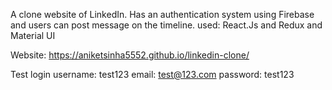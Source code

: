 A clone website of LinkedIn. Has an authentication system using Firebase and users can post message on the timeline.
used: React.Js and Redux and Material UI

Website: https://aniketsinha5552.github.io/linkedin-clone/ 


   Test login
    username: test123
    email: test@123.com
    password: test123

